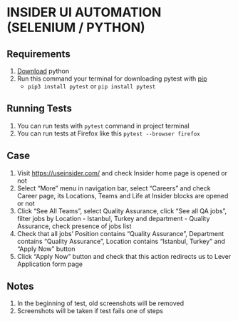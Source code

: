 # INSIDER UI AUTOMATION (SELENIUM / PYTHON)

## Requirements

1. [Download](https://www.python.org/downloads/) python
2. Run this command your terminal for downloading pytest with [pip](https://pip.pypa.io/en/stable/installation/)
    * `pip3 install pytest` or `pip install pytest`
    
## Running Tests

1. You can run tests with `pytest` command in project terminal
2. You can run tests at Firefox like this `pytest --browser firefox`

## Case

1. Visit https://useinsider.com/ and check Insider home page is opened or not
2. Select “More” menu in navigation bar, select “Careers” and check Career page, its
Locations, Teams and Life at Insider blocks are opened or not
3. Click “See All Teams”, select Quality Assurance, click “See all QA jobs”, filter jobs by
Location - Istanbul, Turkey and department - Quality Assurance, check presence of
jobs list
4. Check that all jobs’ Position contains “Quality Assurance”, Department contains
“Quality Assurance”, Location contains “Istanbul, Turkey” and “Apply Now” button
5. Click “Apply Now” button and check that this action redirects us to Lever Application
form page
   
## Notes

1. In the beginning of test, old screenshots will be removed
2. Screenshots will be taken if test fails one of steps
